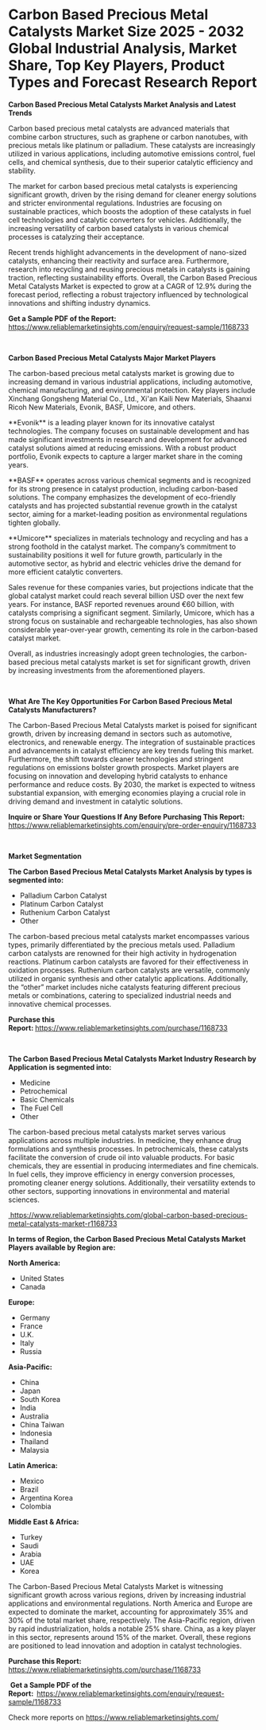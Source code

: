 <p><h1>Carbon Based Precious Metal Catalysts Market Size 2025 - 2032 Global Industrial Analysis, Market Share, Top Key Players, Product Types and Forecast Research Report</h1></p><p><strong>Carbon Based Precious Metal Catalysts Market Analysis and Latest Trends</strong></p>
<p><p>Carbon based precious metal catalysts are advanced materials that combine carbon structures, such as graphene or carbon nanotubes, with precious metals like platinum or palladium. These catalysts are increasingly utilized in various applications, including automotive emissions control, fuel cells, and chemical synthesis, due to their superior catalytic efficiency and stability. </p><p>The market for carbon based precious metal catalysts is experiencing significant growth, driven by the rising demand for cleaner energy solutions and stricter environmental regulations. Industries are focusing on sustainable practices, which boosts the adoption of these catalysts in fuel cell technologies and catalytic converters for vehicles. Additionally, the increasing versatility of carbon based catalysts in various chemical processes is catalyzing their acceptance.</p><p>Recent trends highlight advancements in the development of nano-sized catalysts, enhancing their reactivity and surface area. Furthermore, research into recycling and reusing precious metals in catalysts is gaining traction, reflecting sustainability efforts. Overall, the Carbon Based Precious Metal Catalysts Market is expected to grow at a CAGR of 12.9% during the forecast period, reflecting a robust trajectory influenced by technological innovations and shifting industry dynamics.</p></p>
<p><strong>Get a Sample PDF of the Report:&nbsp;</strong> <a href="https://www.reliablemarketinsights.com/enquiry/request-sample/1168733?utm_campaign=2183&utm_medium=2&utm_source=Github&utm_content=ia&utm_term=29032025&utm_id=carbon-based-precious-metal-catalysts">https://www.reliablemarketinsights.com/enquiry/request-sample/1168733</a></p>
<p>&nbsp;</p>
<p><strong>Carbon Based Precious Metal Catalysts Major Market Players</strong></p>
<p><p>The carbon-based precious metal catalysts market is growing due to increasing demand in various industrial applications, including automotive, chemical manufacturing, and environmental protection. Key players include Xinchang Gongsheng Material Co., Ltd., Xi'an Kaili New Materials, Shaanxi Ricoh New Materials, Evonik, BASF, Umicore, and others.</p><p>**Evonik** is a leading player known for its innovative catalyst technologies. The company focuses on sustainable development and has made significant investments in research and development for advanced catalyst solutions aimed at reducing emissions. With a robust product portfolio, Evonik expects to capture a larger market share in the coming years.</p><p>**BASF** operates across various chemical segments and is recognized for its strong presence in catalyst production, including carbon-based solutions. The company emphasizes the development of eco-friendly catalysts and has projected substantial revenue growth in the catalyst sector, aiming for a market-leading position as environmental regulations tighten globally.</p><p>**Umicore** specializes in materials technology and recycling and has a strong foothold in the catalyst market. The company’s commitment to sustainability positions it well for future growth, particularly in the automotive sector, as hybrid and electric vehicles drive the demand for more efficient catalytic converters.</p><p>Sales revenue for these companies varies, but projections indicate that the global catalyst market could reach several billion USD over the next few years. For instance, BASF reported revenues around €60 billion, with catalysts comprising a significant segment. Similarly, Umicore, which has a strong focus on sustainable and rechargeable technologies, has also shown considerable year-over-year growth, cementing its role in the carbon-based catalyst market.</p><p>Overall, as industries increasingly adopt green technologies, the carbon-based precious metal catalysts market is set for significant growth, driven by increasing investments from the aforementioned players.</p></p>
<p>&nbsp;</p>
<p><strong>What Are The Key Opportunities For Carbon Based Precious Metal Catalysts Manufacturers?</strong></p>
<p><p>The Carbon-Based Precious Metal Catalysts market is poised for significant growth, driven by increasing demand in sectors such as automotive, electronics, and renewable energy. The integration of sustainable practices and advancements in catalyst efficiency are key trends fueling this market. Furthermore, the shift towards cleaner technologies and stringent regulations on emissions bolster growth prospects. Market players are focusing on innovation and developing hybrid catalysts to enhance performance and reduce costs. By 2030, the market is expected to witness substantial expansion, with emerging economies playing a crucial role in driving demand and investment in catalytic solutions.</p></p>
<p><strong>Inquire or Share Your Questions If Any Before Purchasing This Report:</strong> <a href="https://www.reliablemarketinsights.com/enquiry/pre-order-enquiry/1168733?utm_campaign=2183&utm_medium=2&utm_source=Github&utm_content=ia&utm_term=29032025&utm_id=carbon-based-precious-metal-catalysts">https://www.reliablemarketinsights.com/enquiry/pre-order-enquiry/1168733</a></p>
<p>&nbsp;</p>
<p><strong>Market Segmentation</strong></p>
<p><strong>The Carbon Based Precious Metal Catalysts Market Analysis by types is segmented into:</strong></p>
<p><ul><li>Palladium Carbon Catalyst</li><li>Platinum Carbon Catalyst</li><li>Ruthenium Carbon Catalyst</li><li>Other</li></ul></p>
<p><p>The carbon-based precious metal catalysts market encompasses various types, primarily differentiated by the precious metals used. Palladium carbon catalysts are renowned for their high activity in hydrogenation reactions. Platinum carbon catalysts are favored for their effectiveness in oxidation processes. Ruthenium carbon catalysts are versatile, commonly utilized in organic synthesis and other catalytic applications. Additionally, the “other” market includes niche catalysts featuring different precious metals or combinations, catering to specialized industrial needs and innovative chemical processes.</p></p>
<p><strong>Purchase this Report:&nbsp;</strong><a href="https://www.reliablemarketinsights.com/purchase/1168733?utm_campaign=2183&utm_medium=2&utm_source=Github&utm_content=ia&utm_term=29032025&utm_id=carbon-based-precious-metal-catalysts">https://www.reliablemarketinsights.com/purchase/1168733</a></p>
<p>&nbsp;</p>
<p><strong>The Carbon Based Precious Metal Catalysts Market Industry Research by Application is segmented into:</strong></p>
<p><ul><li>Medicine</li><li>Petrochemical</li><li>Basic Chemicals</li><li>The Fuel Cell</li><li>Other</li></ul></p>
<p><p>The carbon-based precious metal catalysts market serves various applications across multiple industries. In medicine, they enhance drug formulations and synthesis processes. In petrochemicals, these catalysts facilitate the conversion of crude oil into valuable products. For basic chemicals, they are essential in producing intermediates and fine chemicals. In fuel cells, they improve efficiency in energy conversion processes, promoting cleaner energy solutions. Additionally, their versatility extends to other sectors, supporting innovations in environmental and material sciences.</p></p>
<p><a href="https://www.reliablemarketinsights.com/global-carbon-based-precious-metal-catalysts-market-r1168733?utm_campaign=2183&utm_medium=2&utm_source=Github&utm_content=ia&utm_term=29032025&utm_id=carbon-based-precious-metal-catalysts">&nbsp;https://www.reliablemarketinsights.com/global-carbon-based-precious-metal-catalysts-market-r1168733</a></p>
<p><strong>In terms of Region, the Carbon Based Precious Metal Catalysts Market Players available by Region are:</strong></p>
<p>
    <p> <strong> North America: </strong>
        <ul>
            <li>United States</li>
            <li>Canada</li>
        </ul>
        </p> 
    <p> <strong> Europe: </strong>
        <ul>
            <li>Germany</li>
            <li>France</li>
            <li>U.K.</li>
            <li>Italy</li>
            <li>Russia</li>
        </ul>
        </p> 
    <p> <strong> Asia-Pacific: </strong>
        <ul>
            <li>China</li>
            <li>Japan</li>
            <li>South Korea</li>
            <li>India</li>
            <li>Australia</li>
            <li>China Taiwan</li>
            <li>Indonesia</li>
            <li>Thailand</li>
            <li>Malaysia</li>
        </ul>
        </p> 
    <p> <strong> Latin America: </strong>
        <ul>
            <li>Mexico</li>
            <li>Brazil</li>
            <li>Argentina Korea</li>
            <li>Colombia</li>
        </ul>
        </p> 
    <p> <strong> Middle East & Africa: </strong>
        <ul>
            <li>Turkey</li>
            <li>Saudi</li>
            <li>Arabia</li>
            <li>UAE</li>
            <li>Korea</li>
        </ul>
    </p>
    </p>
<p><p>The Carbon-Based Precious Metal Catalysts Market is witnessing significant growth across various regions, driven by increasing industrial applications and environmental regulations. North America and Europe are expected to dominate the market, accounting for approximately 35% and 30% of the total market share, respectively. The Asia-Pacific region, driven by rapid industrialization, holds a notable 25% share. China, as a key player in this sector, represents around 15% of the market. Overall, these regions are positioned to lead innovation and adoption in catalyst technologies.</p></p>
<p><strong>Purchase this Report: </strong><a href="https://www.reliablemarketinsights.com/purchase/1168733?utm_campaign=2183&utm_medium=2&utm_source=Github&utm_content=ia&utm_term=29032025&utm_id=carbon-based-precious-metal-catalysts">https://www.reliablemarketinsights.com/purchase/1168733</a></p>
<p>&nbsp;<strong>Get a Sample PDF of the Report:&nbsp;&nbsp;</strong><a href="https://www.reliablemarketinsights.com/enquiry/request-sample/1168733?utm_campaign=2183&utm_medium=2&utm_source=Github&utm_content=ia&utm_term=29032025&utm_id=carbon-based-precious-metal-catalysts">https://www.reliablemarketinsights.com/enquiry/request-sample/1168733</a></p>
<p><strong></strong></p>
<p>Check more reports on <a href="https://www.reliablemarketinsights.com/?utm_campaign=2183&utm_medium=2&utm_source=Github&utm_content=ia&utm_term=29032025&utm_id=carbon-based-precious-metal-catalysts">https://www.reliablemarketinsights.com/</a></p>
